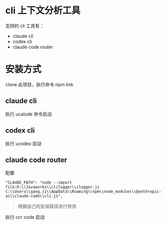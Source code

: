# cli 上下文分析工具
支持的 cli 工具有：
- claude cli
- codex cli
- claude code router

# 安装方式
clone 此项目，执行命令 npm link

## claude cli
执行 ucalude  命令启动

## codex cli
执行 ucodex 启动

## claude code router
配置
```
"CLAUDE_PATH": "node --import file:D:\\Javaworks\\clilogger\\clogger.js C:\\Users\\gang.ji\\AppData\\Roaming\\npm\\node_modules\\@anthropic-ai\\claude-code\\cli.js",
```

>根据自己的安装路径进行修改

执行 ccr code 启动
  


